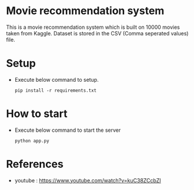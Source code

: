 # Movie recommendation system
This is a movie recommendation system which is built on 10000 movies taken from Kaggle.
Dataset is stored in the CSV (Comma seperated values) file.

# Setup
- Execute below command to setup.

    `pip install -r requirements.txt`

# How to start
- Execute below command to start the server

    `python app.py`
    
# References
- youtube : https://www.youtube.com/watch?v=kuC38ZCcbZI